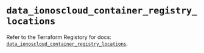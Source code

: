 # `data_ionoscloud_container_registry_locations`

Refer to the Terraform Registory for docs: [`data_ionoscloud_container_registry_locations`](https://registry.terraform.io/providers/ionos-cloud/ionoscloud/6.4.1/docs/data-sources/container_registry_locations).
